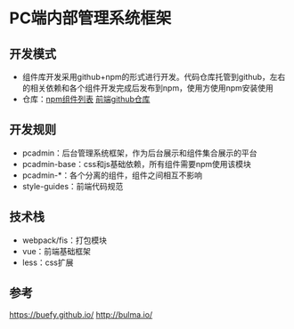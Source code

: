 # PC端内部管理系统框架

## 开发模式
 - 组件库开发采用github+npm的形式进行开发。代码仓库托管到github，左右的相关依赖和各个组件开发完成后发布到npm，使用方使用npm安装使用
 - 仓库：[npm组件列表](https://www.npmjs.com/search?q=pcadmin)
           [前端github仓库](https://github.com/ksc-fx)

## 开发规则
 - pcadmin：后台管理系统框架，作为后台展示和组件集合展示的平台
 - pcadmin-base：css和js基础依赖，所有组件需要npm使用该模块
 - pcadmin-*：各个分离的组件，组件之间相互不影响
 - style-guides：前端代码规范

## 技术栈
 - webpack/fis：打包模块
 - vue：前端基础框架
 - less：css扩展

## 参考
https://buefy.github.io/
http://bulma.io/





